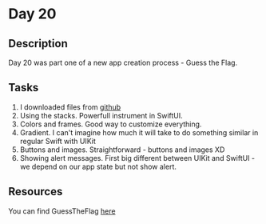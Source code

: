 # Day 20

## Description

Day 20 was part one of a new app creation process - Guess the Flag.

## Tasks

1. I downloaded files from [github](https://github.com/twostraws/HackingWithSwift/tree/main/SwiftUI/project2-files)
2. Using the stacks. Powerfull instrument in SwiftUI.
3. Colors and frames. Good way to customize everything.
4. Gradient. I can't imagine how much it will take to do something similar in regular Swift with UIKit
5. Buttons and images. Straightforward - buttons and images XD
6. Showing alert messages. First big different between UIKit and SwiftUI - we depend on our app state but not show alert.

## Resources

You can find GuessTheFlag [here](/Sources/GuessTheFlag/)